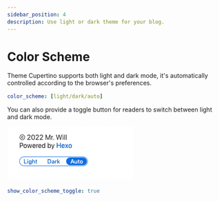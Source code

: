 ```yaml
---
sidebar_position: 4
description: Use light or dark theme for your blog.
---
```


# Color Scheme

Theme Cupertino supports both light and dark mode, it's automatically controlled according to the browser's preferences.

```yaml
color_scheme: [light/dark/auto]
```

You can also provide a toggle button for readers to switch between light and dark mode.

![Preview of color scheme toggle](./img/color-scheme-toggle.png)

```yaml
show_color_scheme_toggle: true
```
